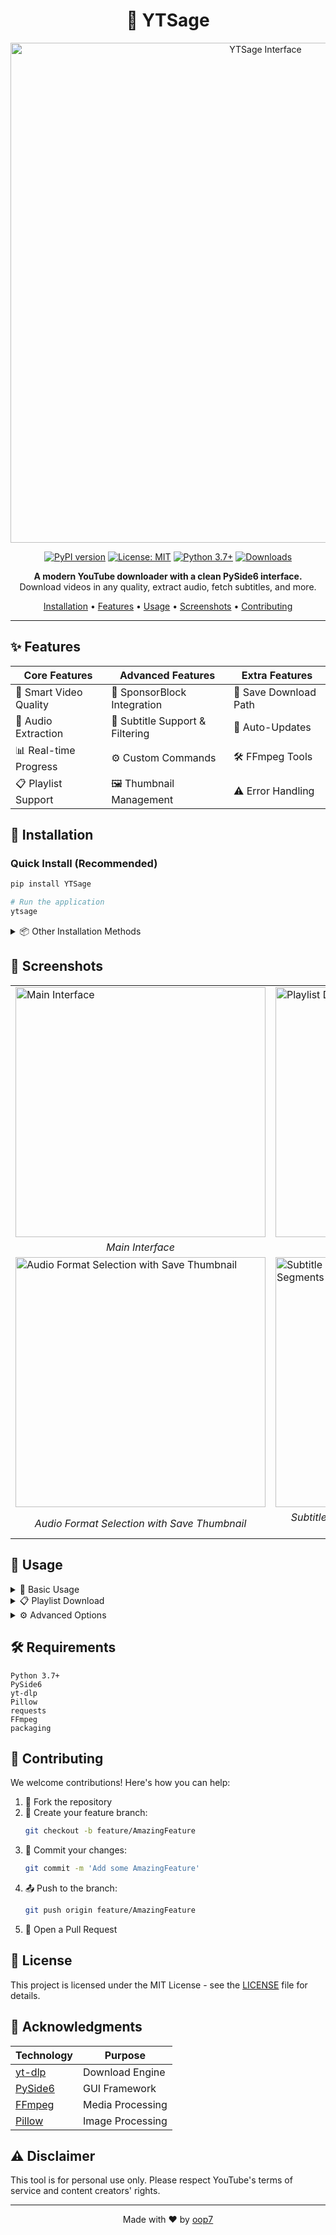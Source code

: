 <div align="center">

# 🎥 YTSage

<img src="https://github.com/user-attachments/assets/9566f446-458a-4932-8c5a-7aec0e253a3d" width="800" alt="YTSage Interface"/>

[![PyPI version](https://badge.fury.io/py/YTSage.svg)](https://badge.fury.io/py/YTSage)
[![License: MIT](https://img.shields.io/badge/License-MIT-yellow.svg)](https://opensource.org/licenses/MIT)
[![Python 3.7+](https://img.shields.io/badge/python-3.7+-blue.svg)](https://www.python.org/downloads/)
[![Downloads](https://pepy.tech/badge/ytsage)](https://pepy.tech/project/ytsage)

**A modern YouTube downloader with a clean PySide6 interface.**  
Download videos in any quality, extract audio, fetch subtitles, and more.

[Installation](#installation) •
[Features](#features) •
[Usage](#usage) •
[Screenshots](#screenshots) •
[Contributing](#contributing)

</div>

---

## ✨ Features

<div align="center">

| Core Features | Advanced Features | Extra Features |
|--------------|-------------------|----------------|
| 🎥 Smart Video Quality | 🚫 SponsorBlock Integration | 💾 Save Download Path |
| 🎵 Audio Extraction | 📝 Subtitle Support & Filtering | 🔄 Auto-Updates |
| 📊 Real-time Progress | ⚙️ Custom Commands | 🛠️ FFmpeg Tools |
| 📋 Playlist Support | 🖼️ Thumbnail Management | ⚠️ Error Handling |

</div>

## 🚀 Installation

### Quick Install (Recommended)
```bash
pip install YTSage
```
```bash
# Run the application
ytsage
```

<details>
<summary>📦 Other Installation Methods</summary>

### Pre-built Executables
- 🪟 Windows: `YTSage.exe`
- 🍎 macOS: `YTSage.dmg`
- 🐧 Linux: `YTSage.AppImage`

### Manual Installation
```bash
# Clone repository
git clone https://github.com/oop7/YTSage.git

# Navigate to directory
cd YTSage

# Install dependencies
pip install -r requirements.txt

# Run application
python main.py
```
</details>

## 📸 Screenshots

<div align="center">
<table>
  <tr>
    <td><img src="https://github.com/user-attachments/assets/9566f446-458a-4932-8c5a-7aec0e253a3d" alt="Main Interface" width="400"/></td>
    <td><img src="https://github.com/user-attachments/assets/99330ae2-f027-4a13-a08e-16c715d7f481" alt="Playlist Download" width="400"/></td>
  </tr>
  <tr>
    <td align="center"><em>Main Interface</em></td>
    <td align="center"><em>Playlist Download</em></td>
  </tr>
  <tr>
    <td><img src="https://github.com/user-attachments/assets/2023c9d6-1b3a-4d75-85a3-f88cc17e8194" alt="Audio Format Selection with Save Thumbnail" width="400"/></td>
    <td><img src="https://github.com/user-attachments/assets/17bc85bf-20b4-4260-88f7-ee6cb21ab7f3" alt="Subtitle Options merged with Remove Sponsor Segments" width="400"/></td>
  </tr>
  <tr>
    <td align="center"><em>Audio Format Selection with Save Thumbnail</em></td>
    <td align="center"><em>Subtitle Options merged with Remove Sponsor Segments</em></td>
  </tr>
</table>
</div>

## 📖 Usage

<details>
<summary>🎯 Basic Usage</summary>

1. **Launch YTSage**
2. **Paste YouTube URL** (or use "Paste URL" button)
3. **Click "Analyze"**
4. **Select Format:**
   - `Video` for video downloads
   - `Audio Only` for audio extraction
5. **Choose Options:**
   - Enable subtitles & select language
   - Enable subtitle embedding
   - Save thumbnail
   - Remove sponsor segments
6. **Select Output Directory**
7. **Click "Download"**

</details>

<details>
<summary>📋 Playlist Download</summary>

1. **Paste Playlist URL**
2. **Click "Analyze"**
3. **Select Best Quality**
4. **Click "Download"**

> 💡 The application automatically handles the download queue

</details>

<details>
<summary>⚙️ Advanced Options</summary>

- **Quality Selection:** Choose the highest resolution for best quality
- **Subtitle Options:** Filter languages and embed into video
- **SponsorBlock:** Automatically skip promotional content
- **Custom Commands:** Access advanced yt-dlp features
- **Output Directory:** Ensure sufficient storage space

</details>

## 🛠️ Requirements

```plaintext
Python 3.7+
PySide6
yt-dlp
Pillow
requests
FFmpeg
packaging
```

## 👥 Contributing

We welcome contributions! Here's how you can help:

1. 🍴 Fork the repository
2. 🌿 Create your feature branch:
   ```bash
   git checkout -b feature/AmazingFeature
   ```
3. 💾 Commit your changes:
   ```bash
   git commit -m 'Add some AmazingFeature'
   ```
4. 📤 Push to the branch:
   ```bash
   git push origin feature/AmazingFeature
   ```
5. 🔄 Open a Pull Request

## 📜 License

This project is licensed under the MIT License - see the [LICENSE](LICENSE) file for details.

## 🙏 Acknowledgments

<div align="center">

| Technology | Purpose |
|------------|---------|
| [yt-dlp](https://github.com/yt-dlp/yt-dlp) | Download Engine |
| [PySide6](https://wiki.qt.io/Qt_for_Python) | GUI Framework |
| [FFmpeg](https://ffmpeg.org/) | Media Processing |
| [Pillow](https://python-pillow.org/) | Image Processing |

</div>

## ⚠️ Disclaimer

This tool is for personal use only. Please respect YouTube's terms of service and content creators' rights.

---

<div align="center">

Made with ❤️ by [oop7](https://github.com/oop7)

</div>
